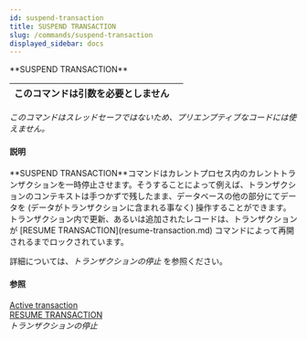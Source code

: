 ```yaml
---
id: suspend-transaction
title: SUSPEND TRANSACTION
slug: /commands/suspend-transaction
displayed_sidebar: docs
---
```


<!--REF #_command_.SUSPEND TRANSACTION.Syntax-->**SUSPEND TRANSACTION**<!-- END REF-->
<!--REF #_command_.SUSPEND TRANSACTION.Params-->
| このコマンドは引数を必要としません |  |
| --- | --- |

<!-- END REF-->

*このコマンドはスレッドセーフではないため、プリエンプティブなコードには使えません。*


#### 説明 

<!--REF #_command_.SUSPEND TRANSACTION.Summary-->**SUSPEND TRANSACTION**コマンドはカレントプロセス内のカレントトランザクションを一時停止させます。<!-- END REF-->そうすることによって例えば、トランザクションのコンテキストは手つかずで残したまま、データベースの他の部分にてデータを (データがトランザクションに含まれる事なく) 操作することができます。トランザクション内で更新、あるいは追加されたレコードは、トランザクションが [RESUME TRANSACTION](resume-transaction.md) コマンドによって再開されるまでロックされています。

詳細については、*トランザクションの停止* を参照ください。

#### 参照 

[Active transaction](active-transaction.md)  
[RESUME TRANSACTION](resume-transaction.md)  
*トランザクションの停止*  